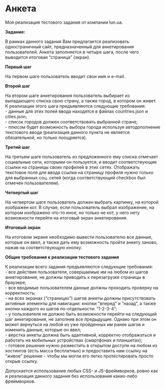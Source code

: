 # Анкета

Моя реализация тестового задания от компании lun.ua.

<b>Задание:</b>

В рамках данного задания Вам предлагается реализовать одностраничный сайт, предназначенный для анкетирования пользователей. Анкета заполняется в четыре шага, после чего выводится итоговая “страница” (экран).

<b>Первый шаг</b>

На первом шаге пользователь вводит свои имя и e-mail.

<b>Второй шаг</b>

На втором шаге анкетирования пользователь выбирает из выпадающего списка свою страну, а также город, в котором он живет.
К реализации этого шага предъявляются следующие требования:
<br>- данные для этих полей ввода находятся в файлах countries.json и cities.json;
<br>- список городов должен соответствовать выбранной стране;
<br>- плюсом будет возможность выбора города используя автодополнение текстового ввода (реализация данного пункта не является обязательной, но только поощряется).

<b>Третий шаг</b>

На третьем шаге пользователь из предложенного ему списка отмечает социальные сети, которыми он пользуется, и вводит соответствующие ссылки на страницы своих профилей в этих сетях. Отображать текстовое поле для ввода ссылки на страницу профиля нужно только для выбранных соц. сетей (когда соответствующий checkbox был отмечен пользователем).

<b>Четвертый шаг</b>

На четвертом шаге пользователь должен выбрать картинку, на которой изображен кот. В случае, если пользователь выбрал изображение, на котором изображено что-то иное, но только не кот, у него нету возможности перейти на итоговый экран анкетирования.

<b>Итоговый экран</b>

На итоговом экране необходимо вывести пользователю все данные, которые он ввел, а также дать ему возможность пройти анкету заново, нажав на соответствующую кнопку.

<b>Общие требования к реализации тестового задания</b>

К реализации всего задания предъявляются следующие требования:
<br>- все действия пользователя, совершаемые им на любом из шагов анкетирования, не должны приводить к перезагрузке страницы в браузере;
<br>- все вводимые пользователем данные должны проходить проверку на корректность;
<br>- на всех экранах (“страницах”) шагов анкеты должны присутствовать активные элементы для навигации: кнопки “вперед” и “назад”, а также кнопки каждого из шагов по-отдельности: “1-2-3-4”;
<br>- у пользователя не должно быть возможности перейти на следующий шаг анкетирования, не заполнив все предыдущие. Однако при этом он может вернуться на любой из уже пройденных им ранее шагов и изменить данные, которые он ввел;
<br>- верстка анкеты должна быть адаптивной, корректно отображаться и работать на мобильных устройствах (смартфонах и планшетах);
<br>- готовое решение нужно разместить в открытом доступе на любом из хостингов (есть масса бесплатных) и предоставить нам ссылку на “живое” решение - чтобы мы могли его легко протестировать просто открыв
ссылку.

Допускается использование любых CSS- и JS-фреймворков, ровно как и реализация данного задания без использования каких-либо фреймворков.
